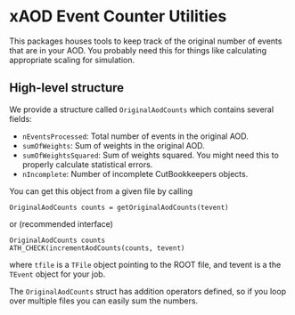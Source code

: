 xAOD Event Counter Utilities
============================

This packages houses tools to keep track of the original number of
events that are in your AOD. You probably need this for things like
calculating appropriate scaling for simulation.

High-level structure
--------------------

We provide a structure called `OriginalAodCounts` which contains
several fields:

- `nEventsProcessed`: Total number of events in the original AOD.
- `sumOfWeights`: Sum of weights in the original AOD.
- `sumOfWeightsSquared`: Sum of weights squared. You might need this
  to properly calculate statistical errors.
- `nIncomplete`: Number of incomplete CutBookkeepers objects.

You can get this object from a given file by calling

```
OriginalAodCounts counts = getOriginalAodCounts(tevent)
```

or (recommended interface)

```
OriginalAodCounts counts
ATH_CHECK(incrementAodCounts(counts, tevent)
```

where `tfile` is a `TFile` object pointing to the ROOT file, and
tevent is a the `TEvent` object for your job.

The `OriginalAodCounts` struct has addition operators defined, so if
you loop over multiple files you can easily sum the numbers.
